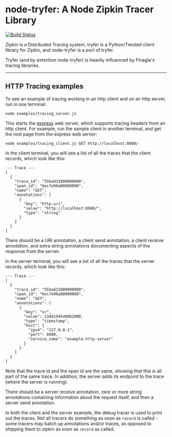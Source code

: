 # node-tryfer: A Node Zipkin Tracer Library

[![Build Status](https://secure.travis-ci.org/racker/node-tryfer.png?branch=master)](http://travis-ci.org/racker/node-tryfer)

Zipkin is a Distributed Tracing system, tryfer is a Python/Twisted client library for Zipkin, and node-tryfer is a port of tryfer.

Tryfer (and by extention node-tryfer) is heavily influenced by Finagle's tracing libraries.

---

## HTTP Tracing examples

To see an example of tracing working in an http client and on an http server, run in one terminal:

```
node examples/tracing_server.js
```

This starts the [express](https://github.com/visionmedia/express) web server, which supports tracing headers from an http client.  For example, run the sample client in another terminal, and get the root page from the express web server:

```
node examples/tracing_client.js GET http://localhost:8080/
```

In the client terminal, you will see a list of all the traces that the client records, which look like this:

    --- Trace ---
    [
      {
        "trace_id": "55bad31800000000",
        "span_id": "6ec7e90a00000000",
        "name": "GET",
        "annotations": [
          {
            "key": "http.uri",
            "value": "http://localhost:8080/",
            "type": "string"
          }
        ]
      }
    ]

There should be a URI annotation, a client send annotation, a client receive annotation, and extra string annotations documenting aspects of the response from the server.

In the server terminal, you will see a list of all the traces that the server records, which look like this:

    --- Trace ---
    [
      {
        "trace_id": "55bad31800000000",
        "span_id": "6ec7e90a00000000",
        "name": "GET",
        "annotations": [
          {
            "key": "sr",
            "value": 1346194548062000,
            "type": "timestamp",
            "host": {
              "ipv4": "127.0.0.1",
              "port": 8080,
              "service_name": "example-http-server"
            }
          }
        ]
      }
    ]

Note that the trace id and the span id are the same, showing that this is all part of the same trace.  In addition, the server adds its endpoint to the trace (where the server is running).

There should be a server receive annotation, zeor or more string annotations containing information about the request itself, and then a server send annotation.

In both the client and the server example, the debug tracer is used to print out the traces.  Not all tracers do something as soon as `record` is called - some tracers may batch up annotations and/or traces, as opposed to shipping them to zipkin as soon as `record` as called.
